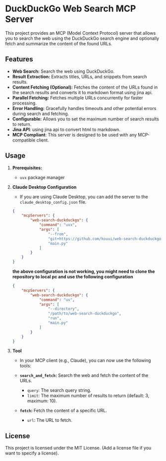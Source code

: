 # DuckDuckGo Web Search MCP Server

This project provides an MCP (Model Context Protocol) server that allows you to search the web using the DuckDuckGo search engine and optionally fetch and summarize the content of the found URLs.

## Features

*   **Web Search:** Search the web using DuckDuckGo.
*   **Result Extraction:** Extracts titles, URLs, and snippets from search results.
*   **Content Fetching (Optional):** Fetches the content of the URLs found in the search results and converts it to markdown format using jina api.
*   **Parallel Fetching:** Fetches multiple URLs concurrently for faster processing.
*   **Error Handling:** Gracefully handles timeouts and other potential errors during search and fetching.
*   **Configurable:** Allows you to set the maximum number of search results to return.
* **Jina API**: using jina api to convert html to markdown.
* **MCP Compliant**: This server is designed to be used with any MCP-compatible client.

## Usage

1.  **Prerequisites:**
    *   `uvx` package manager


2. **Claude Desktop Configuration**
    * If you are using Claude Desktop, you can add the server to the `claude_desktop_config.json` file.
    ```json
    {
        "mcpServers": {
            "web-search-duckduckgo": {
                "command": "uvx",
                "args": [
                    "--from",
                    "git+https://github.com/kouui/web-search-duckduckgo.git@main",
                    "main.py"
                ]
            }
        }
    }
    ```
    
    **the above configuration is not working, you might need to clone the repository to local pc and use the following configuration**

    ```json
    {
        "mcpServers": {
            "web-search-duckduckgo": {
                "command": "uv",
                "args": [
                    "--directory",
                    "/path/to/web-search-duckduckgo",
                    "run",
                    "main.py"
                ]
            }
        }
    }
    ```

3. **Tool**
    *   In your MCP client (e.g., Claude), you can now use the following tools:

    *   **`search_and_fetch`:** Search the web and fetch the content of the URLs.

        *   `query`: The search query string.
        *   `limit`: The maximum number of results to return (default: 3, maximum: 10).


    *   **`fetch`:** Fetch the content of a specific URL.

        *   `url`: The URL to fetch.


## License

This project is licensed under the MIT License. (Add a license file if you want to specify a license).
